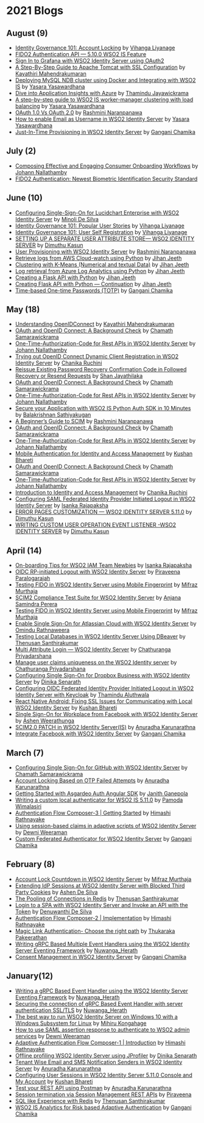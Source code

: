 # 2021 Blogs

## August (9)
* [Identity Governance 101: Account Locking](https://everything1know.wordpress.com/2021/08/21/identity-governance-101-account-locking) by [Vihanga Liyanage](https://everything1know.wordpress.com)
* [FIDO2 Authentication API — 5.10.0 WSO2 IS Feature](https://medium.com/@tiffany.silva/fido2-authentication-api-5-10-0-wso2-is-feature-e0d4ff946333)
* [Sign In to Grafana with WSO2 Identity Server using OAuth2](https://shanchathusanda.medium.com/sign-in-to-grafana-with-wso2-identity-server-using-oauth2-adbce98d362c)
* [A Step-By-Step Guide to Apache Tomcat with SSL Configuration](https://kayathiri.medium.com/a-step-by-step-guide-to-apache-tomcat-with-ssl-configuration-8e407bc6b503) by [Kayathiri Mahendrakumaran](https://kayathiri.medium.com/)
* [Deploying MySQL NDB cluster using Docker and Integrating with WSO2 IS](https://yasarayasawardhana.medium.com/deploying-mysql-ndb-cluster-using-docker-and-integrating-it-with-wso2-is-8105e43f3a61) by [Yasara Yasawardhana](https://yasarayasawardhana.medium.com/)
* [Dive into Application Insights with Azure](https://thamindudilshan.medium.com/dive-into-application-insights-with-azure-60b7b5723dd9) by [Thamindu Jayawickrama](https://thamindudilshan.medium.com/)
* [A step-by-step guide to WSO2 IS worker-manager clustering with load balancing](https://yasarayasawardhana.medium.com/a-step-by-step-guide-to-wso2-is-worker-manager-clustering-with-load-balancing-63e11d9e7946) by [Yasara Yasawardhana](https://yasarayasawardhana.medium.com/)
* [OAuth 1.0 Vs OAuth 2.0](https://rashmini.medium.com/oauth-1-0-vs-oauth-2-0-e36f8924a835) by [Rashmini Naranpanawa](https://rashmini.medium.com/)
* [How to enable Email as Username in WSO2 Identity Server](https://yasarayasawardhana.medium.com/how-to-enable-email-as-username-in-wso2-identity-server-48725c53cec5) by [Yasara Yasawardhana](https://yasarayasawardhana.medium.com/)
* [Just-In-Time Provisioning in WSO2 Identity Server](https://ganganichamika.medium.com/just-in-time-provisioning-in-wso2-identity-server-92eb90cbf2ba) by [Gangani Chamika](https://ganganichamika.medium.com/)

## July (2)
* [Composing Effective and Engaging Consumer Onboarding Workflows](https://johann-nallathamby.medium.com/composing-effective-and-engaging-consumer-onboarding-workflows-b5f7594c9641) by [Johann Nallathamby](https://johann-nallathamby.medium.com/)
* [FIDO2 Authentication: Newest Biometric Identification Security Standard](https://medium.com/@tiffany.silva/what-is-fido2-authentication-e7b90b3f0647)

## June (10)
* [Configuring Single-Sign-On for Lucidchart Enterprise with WSO2 Identity Server](https://minoli-desilva.medium.com/configuring-single-sign-on-for-lucidchart-enterprise-with-wso2-identity-server-b8e1cd38654b) by [Minoli De Silva](https://minoli-desilva.medium.com/)
* [Identity Governance 101: Popular User Stories](https://everything1know.wordpress.com/2021/06/11/identity-governance-101-popular-user-stories/) by [Vihanga Liyanage](https://everything1know.wordpress.com)
* [Identity Governance 101: User Self Registration](https://everything1know.wordpress.com/2021/06/24/identity-governance-101-user-self-registration/) by [Vihanga Liyanage](https://everything1know.wordpress.com)
* [SETTING UP A SEPARATE USER ATTRIBUTE STORE— WSO2 IDENTITY SERVER](https://dimuthuk.medium.com/attribute-store-configuration-wso2-identity-server-6bbaaaf7be7e) by [Dimuthu Kasun](https://dimuthuk.medium.com/)
* [User Provisioning with WSO2 Identity Server](https://rashmini.medium.com/user-provisioning-with-wso2-identity-server-56bb4e41fb8a) by [Rashmini Naranpanawa](https://rashmini.medium.com/)
* [Retrieve logs from AWS Cloud-watch using Python](https://jihanjeeth.medium.com/retrieve-logs-from-aws-cloud-watch-using-python-d53a0156a611) by [Jihan Jeeth](https://jihanjeeth.medium.com)
* [Clustering with K-Means (Numerical and textual Data)](https://jihanjeeth.medium.com/clustering-with-k-means-numerical-and-textual-data-f48a3abee0ac) by [Jihan Jeeth](https://jihanjeeth.medium.com)
* [Log retrieval from Azure Log Analytics using Python](https://jihanjeeth.medium.com/log-retrieval-from-azure-log-analytics-using-python-52e8e8e5e870) by [Jihan Jeeth](https://jihanjeeth.medium.com)
* [Creating a Flask API with Python](https://jihanjeeth.medium.com/creating-a-flask-api-with-python-86d4afa85547) by [Jihan Jeeth](https://jihanjeeth.medium.com)
* [Creating Flask API with Python — Continuation](https://jihanjeeth.medium.com/creating-flask-api-with-python-continuation-9975f5ab48ee) by [Jihan Jeeth](https://jihanjeeth.medium.com)
* [Time-based One-time Passwords (TOTP)](https://ganganichamika.medium.com/time-based-one-time-passwords-totp-9e7506a9a928) by [Gangani Chamika](https://ganganichamika.medium.com/)

## May (18)
* [Understanding OpenIDConnect](https://medium.com/identity-beyond-borders/understanding-openidconnect-4d62c0681439) by [Kayathiri Mahendrakumaran](https://kayathiri.medium.com/)
* [OAuth and OpenID Connect: A Background Check](https://htamahc.medium.com/oauth-and-openid-connect-a-background-check-dc17257d4f6c) by [Chamath Samarawickrama](https://htamahc.medium.com/)
* [One-Time-Authorization-Code for Rest APIs in WSO2 Identity Server](https://johann-nallathamby.medium.com/one-time-authorization-code-for-rest-apis-in-wso2-identity-server-472a974eafc6) by [Johann Nallathamby](https://johann-nallathamby.medium.com/)
* [Trying out OpenID Connect Dynamic Client Registration in WSO2 Identity Server](https://chanikaruchini-16.medium.com/trying-out-openid-connect-dynamic-client-registration-in-wso2-identity-server-c0666cd14f0d) by [Chanika Ruchini](https://chanikaruchini-16.medium.com/)
* [Reissue Existing Password Recovery Confirmation Code in Followed Recovery or Resend Requests](https://shanchathusanda.medium.com/reissue-existing-password-recovery-confirmation-code-in-following-recovery-or-resend-requests-bde6656dabf) by [Shan Jayathilaka](https://shanchathusanda.medium.com/)
* [OAuth and OpenID Connect: A Background Check](https://htamahc.medium.com/oauth-and-openid-connect-a-background-check-dc17257d4f6c) by [Chamath Samarawickrama](https://htamahc.medium.com/)
* [One-Time-Authorization-Code for Rest APIs in WSO2 Identity Server](https://johann-nallathamby.medium.com/one-time-authorization-code-for-rest-apis-in-wso2-identity-server-472a974eafc6) by [Johann Nallathamby](https://johann-nallathamby.medium.com/)
* [Secure your Application with WSO2 IS Python Auth SDK in 10 Minutes](https://sathiyakugan.medium.com/secure-your-application-with-wso2-is-python-auth-sdk-in-10-minutes-ce457761bf30) by [Balakrishnan Sathiyakugan](https://sathiyakugan.medium.com/)
* [A Beginner’s Guide to SCIM](https://rashmini.medium.com/a-beginners-guide-to-scim-8aade91cd644) by [Rashmini Naranpanawa](https://rashmini.medium.com/)
* [OAuth and OpenID Connect: A Background Check](https://htamahc.medium.com/oauth-and-openid-connect-a-background-check-dc17257d4f6c) by [Chamath Samarawickrama](https://htamahc.medium.com/)
* [One-Time-Authorization-Code for Rest APIs in WSO2 Identity Server](https://johann-nallathamby.medium.com/one-time-authorization-code-for-rest-apis-in-wso2-identity-server-472a974eafc6) by [Johann Nallathamby](https://johann-nallathamby.medium.com/)
* [Mobile Authentication for Identity and Access Management](https://medium.com/identity-beyond-borders/mobile-authentication-for-identity-and-access-management-62de55a4a728) by [Kushan Bhareti](https://kushanbhareti.medium.com/)
* [OAuth and OpenID Connect: A Background Check](https://htamahc.medium.com/oauth-and-openid-connect-a-background-check-dc17257d4f6c) by [Chamath Samarawickrama](https://htamahc.medium.com/)
* [One-Time-Authorization-Code for Rest APIs in WSO2 Identity Server](https://johann-nallathamby.medium.com/one-time-authorization-code-for-rest-apis-in-wso2-identity-server-472a974eafc6) by [Johann Nallathamby](https://johann-nallathamby.medium.com/)
* [Introduction to Identity and Access Management](https://chanikaruchini-16.medium.com/introduction-to-identity-and-access-management-2f3b80862647) by [Chanika Ruchini](https://chanikaruchini-16.medium.com/)
* [Configuring SAML Federated Identity Provider Initiated Logout in WSO2 Identity Server](https://is-rajapaksha.medium.com/configuring-saml-federated-identity-provider-initiated-logout-in-wso2-identity-server-f1bc7612b270) by [Isanka Rajapaksha](https://is-rajapaksha.medium.com/)
* [ERROR PAGES CUSTOMIZATION — WSO2 IDENTITY SERVER 5.11.0](https://dimuthuk.medium.com/error-pages-customization-wso2-identity-server-5-11-0-b8621a52985a) by [Dimuthu Kasun](https://dimuthuk.medium.com/)
* [WRITING CUSTOM USER OPERATION EVENT LISTENER -WSO2 IDENTITY SERVER](https://dimuthuk.medium.com/writing-custom-user-operation-event-listener-wso2-identity-server-5-11-0-7b210c389da5) by [Dimuthu Kasun](https://dimuthuk.medium.com/)

## April (14)
* [On-boarding Tips for WSO2 IAM Team Newbies](https://is-rajapaksha.medium.com/welcome-abroad-cc46ab2574b7) by [Isanka Rajapaksha](https://is-rajapaksha.medium.com/)
* [OIDC RP-initiated Logout with WSO2 Identity Server](https://piraveenaparalogarajah.medium.com/rp-initiated-logout-with-wso2-identity-server-b1fde28c4d80) by [Piraveena Paralogarajah](https://medium.com/@piraveenaparalogarajah)
* [Testing FIDO in WSO2 Identity Server using Mobile Fingerprint](https://mifrazmurthaja.medium.com/testing-wso2-identity-server-fido-using-mobile-fingerprint-668692fdeecd) by [Mifraz Murthaja](https://mifrazmurthaja.medium.com/)
* [SCIM2 Compliance Test Suite for WSO2 Identity Server](https://anjanasamindraperera.medium.com/scim2-compliance-test-suite-for-wso2-identity-server-f7a64f78b68a) by [Anjana Samindra Perera](https://anjanasamindraperera.medium.com/)
* [Testing FIDO in WSO2 Identity Server using Mobile Fingerprint](https://mifrazmurthaja.medium.com/testing-wso2-identity-server-fido-using-mobile-fingerprint-668692fdeecd) by [Mifraz Murthaja](https://mifrazmurthaja.medium.com/)
* [Enable Single Sign-On for Atlassian Cloud with WSO2 Identity Server](https://omindu.medium.com/enable-single-sign-on-for-atlassian-cloud-with-wso2-identity-server-4d72bebb29ca) by [Omindu Rathnaweera](https://omindu.medium.com/)
* [Testing Local Databases in WSO2 Identity Server Using DBeaver](https://medium.com/geekculture/testing-different-databases-in-wso2-identity-server-using-dbeaver-8808d8a878b9?sk=6cce1c89025068bec91e939522c0e268) by [Thenusan Santhirakumar](https://medium.com/@sthenusan)
* [Multi Attribute Login — WSO2 Identity Server](https://chathurangapriyadarshana.medium.com/multi-attribute-login-wso2-identity-server-867a9ee60ce1) by [Chathuranga Priyadarshana](https://chathurangapriyadarshana.medium.com/)
* [Manage user claims uniqueness on the WSO2 Identity server](https://chathurangapriyadarshana.medium.com/manage-user-claims-uniqueness-on-the-wso2-identity-server-1be461934b7e) by [Chathuranga Priyadarshana](https://chathurangapriyadarshana.medium.com/)
* [Configuring Single Sign-On for Dropbox Business with WSO2 Identity Server](https://dinika-15.medium.com/configuring-single-sign-on-for-dropbox-business-with-wso2-identity-server-3bbfab47eb98) by [Dinika Senarath](https://dinika-15.medium.com/)
* [Configuring OIDC Federated Identity Provider Initiated Logout in WSO2 Identity Server with Keycloak](https://thamindur.medium.com/configure-oidc-federated-identity-provider-initiated-logout-in-wso2-is-with-keycloak-993927d05167) by [Thamindu Aluthwala](https://thamindur.medium.com/)
* [React Native Android: Fixing SSL Issues for Communicating with Local WSO2 Identity Server](https://kushanbhareti.medium.com/react-native-android-fixing-ssl-issues-for-communicating-with-local-identity-server-f126b0ce69a9) by [Kushan Bhareti](https://kushanbhareti.medium.com/)
* [Single Sign-On for Workplace from Facebook with WSO2 Identity Server](https://ashenweerathunga.medium.com/single-sign-on-for-workplace-from-facebook-with-wso2-identity-server-79919d281ceb) by [Ashen Weerathunga](https://ashenweerathunga.medium.com)
* [SCIM2.0 PATCH in WSO2 Identity Server(IS)](https://anuradha-15.medium.com/scim2-0-patch-in-wso2-identity-server-is-1c43bb218658) by [Anuradha Karunarathna](https://anuradha-15.medium.com/)
* [Integrate Facebook with WSO2 Identity Server](https://ganganichamika.medium.com/integrate-wso2-identity-server-with-facebook-66068254b432) by [Gangani Chamika](https://ganganichamika.medium.com/)

## March (7)
* [Configuring Single Sign-On for GitHub with WSO2 Identity Server](https://htamahc.medium.com/configuring-single-sign-on-for-github-enterprise-cloud-with-wso2-identity-server-e801e759a9b9) by [Chamath Samarawickrama](https://htamahc.medium.com/)
* [Account Locking Based on OTP Failed Attempts](https://anuradha-15.medium.com/account-locking-based-on-otp-failed-attempts-1ccb17523aaf) by [Anuradha Karunarathna](https://anuradha-15.medium.com/)
* [Getting Started with Asgardeo Auth Angular SDK](https://janithgan.medium.com/getting-started-with-asgardeo-auth-angular-sdk-4e643139922e) by [Janith Ganepola](https://janithgan.medium.com)
* [Writing a custom local authenticator for WSO2 IS 5.11.0](https://pamodaaw.medium.com/writing-a-custom-local-authenticator-for-wso2-is-5-11-0-50332baf7668) by [Pamoda Wimalasiri](https://pamodaaw.medium.com/)
* [Authentication Flow Composer-3 | Getting Started](https://himashirathnayake.medium.com/authentication-flow-composer-3-getting-started-33d731ba8c8b) by [Himashi Rathnayake](https://himashirathnayake.medium.com/)
* [Using session-based claims in adaptive scripts of WSO2 Identity Server](https://dewni-matheesha.medium.com/using-session-based-claims-in-adaptive-scripts-of-wso2-identity-server-1cf4cd857113) by [Dewni Weeraman](https://dewni-matheesha.medium.com/)
* [Custom Federated Authenticator for WSO2 Identity Server](https://ganganichamika.medium.com/custom-federated-authenticator-for-wso2-identity-server-64817b09c8bd) by [Gangani Chamika](https://ganganichamika.medium.com/)

## February (8)
* [Account Lock Countdown in WSO2 Identity Server](https://mifrazmurthaja.medium.com/account-lock-countdown-in-wso2-identity-server-4d468ad2fe30) by [Mifraz Murthaja](https://mifrazmurthaja.medium.com/)
* [Extending IdP Sessions at WSO2 Identity Server with Blocked Third Party Cookies](https://ashend.medium.com/extending-idp-sessions-at-wso2-identity-server-with-blocked-third-party-cookies-50fa362a3a69) by [Ashen De Silva](https://ashend.medium.com/)
* [The Pooling of Connections in Redis](https://medium.com/codestory/the-pooling-of-connections-in-redis-e8188335bf64?sk=e6838bcc90f4191c991181c768723451) by [Thenusan Santhirakumar](https://medium.com/@sthenusan)
* [Login to a SPA with WSO2 Identity Server and Invoke an API with the Token](https://denuwanthi-hasanthika.medium.com/login-to-a-spa-with-wso2-identity-server-and-invoke-an-api-with-the-token-189f088029f5) by [Denuwanthi De Silva](https://denuwanthi-hasanthika.medium.com/)
* [Authentication Flow Composer-2 | Implementation](https://himashirathnayake.medium.com/authentication-flow-composer-2-implementation-fe50a29403fe) by [Himashi Rathnayake](https://himashirathnayake.medium.com/)
* [Magic Link Authentication- Choose the right path](https://medium.com/authenticate/magic-link-authentication-choose-the-right-path-f0c351be6ac) by [Thukaraka Pakeerathan](https://pthukaraka-17.medium.com/)
* [Writing gRPC Based Multiple Event Handlers using the WSO2 Identity Server Eventing Framework](https://nuwangaherath.medium.com/writing-grpc-based-multiple-event-handlers-using-the-wso2-identity-server-eventing-framework-d5b4e153ad7a) by [Nuwanga_Herath](https://nuwangaherath.medium.com/)
* [Consent Management in WSO2 Identity Server](https://ganganichamika.medium.com/consent-management-in-wso2-identity-server-94d1eda9d39) by [Gangani Chamika](https://ganganichamika.medium.com/)

## January(12)
* [Writing a gRPC Based Event Handler using the WSO2 Identity Server Eventing Framework](https://nuwangaherath.medium.com/writing-a-grpc-based-event-handler-using-the-wso2-identity-server-eventing-framework-f5f9635258b9) by [Nuwanga_Herath](https://nuwangaherath.medium.com/)
* [Securing the connection of gRPC Based Event Handler with server authentication SSL/TLS](https://nuwangaherath.medium.com/securing-the-connection-of-grpc-based-event-handler-with-server-authentication-ssl-tls-3bf1b85f68d5) by [Nuwanga_Herath](https://nuwangaherath.medium.com/)
* [The best way to run WSO2 Identity Server on Windows 10 with a Windows Subsystem for Linux](https://mihirukongahage.medium.com/the-best-way-to-run-wso2-identity-server-on-windows-10-with-a-windows-subsystem-for-linux-ea4c6faa8763) by [Mihiru Kongahage](https://mihirukongahage.medium.com/)
* [How to use SAML assertion response to authenticate to WSO2 admin services](https://dewni-matheesha.medium.com/how-to-use-saml-assertion-response-to-authenticate-to-wso2-admin-services-f4f2234e6614) by [Dewni Weeraman](https://dewni-matheesha.medium.com/)
* [Adaptive Authentication Flow Composer-1 | Introduction](https://himashirathnayake.medium.com/adaptive-authentication-flow-composer-1-introduction-3fcab698ca3) by [Himashi Rathnayake](https://himashirathnayake.medium.com/)
* [Offline profiling WSO2 Identity Server using JProfiler](https://dinika-15.medium.com/offline-profiling-wso2-identity-server-using-jprofiler-f54447fe8e39) by [Dinika Senarath](https://dinika-15.medium.com/)
* [Tenant Wise Email and SMS Notification Senders in WSO2 Identity Server](https://anuradha-15.medium.com/tenant-wise-email-and-sms-notification-senders-in-wso2-identity-server-43554e1a5afe) by [Anuradha Karunarathna](https://anuradha-15.medium.com/)
* [Configuring User Sessions in WSO2 Identity Server 5.11.0 Console and My Account](https://medium.com/@kushanbhareti/configuring-user-sessions-in-wso2-identity-server-5-11-0-console-and-my-account-3cd16e649b2e) by [Kushan Bhareti](https://medium.com/@kushanbhareti)
* [Test your REST API using Postman](https://anuradha-15.medium.com/test-your-rest-api-using-postman-adb3fd8d0074) by [Anuradha Karunarathna](https://anuradha-15.medium.com/)
* [Session termination via Session Management REST APIs](https://piraveenaparalogarajah.medium.com/session-termination-via-session-management-rest-api-in-wso2-identity-server-fc81752e84bc) by [Piraveena](https://medium.com/@piraveenaparalogarajah)
* [SQL like Experience with Redis](https://medium.com/datadriveninvestor/sql-like-experience-with-redis-90926462162b?sk=52eb10a57b3ab61e118fa1915edc87ad) by [Thenusan Santhirakumar](https://medium.com/@sthenusan)
* [WSO2 IS Analytics for Risk based Adaptive Authentication](https://ganganichamika.medium.com/wso2-is-analytics-for-risk-based-adaptive-authentication-1e2a12c217e7) by [Gangani Chamika](https://ganganichamika.medium.com/)
